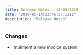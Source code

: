 ```yaml
---
title: Release Notes - 14/05/2019
date: "2019-05-14T23:46:37.121Z"
description: "Release Notes"
---
```


### Changes

- Impliment a new invoice system

